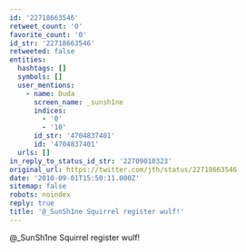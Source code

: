 ```yaml
---
id: '22718663546'
retweet_count: '0'
favorite_count: '0'
id_str: '22718663546'
retweeted: false
entities:
  hashtags: []
  symbols: []
  user_mentions:
    - name: Duda
      screen_name: _sunsh1ne
      indices:
        - '0'
        - '10'
      id_str: '4704837401'
      id: '4704837401'
  urls: []
in_reply_to_status_id_str: '22709010323'
original_url: https://twitter.com/jth/status/22718663546
date: '2010-09-01T15:50:11.000Z'
sitemap: false
robots: noindex
reply: true
title: '@_SunSh1ne Squirrel register wulf!'
---
```


@_SunSh1ne Squirrel register wulf!